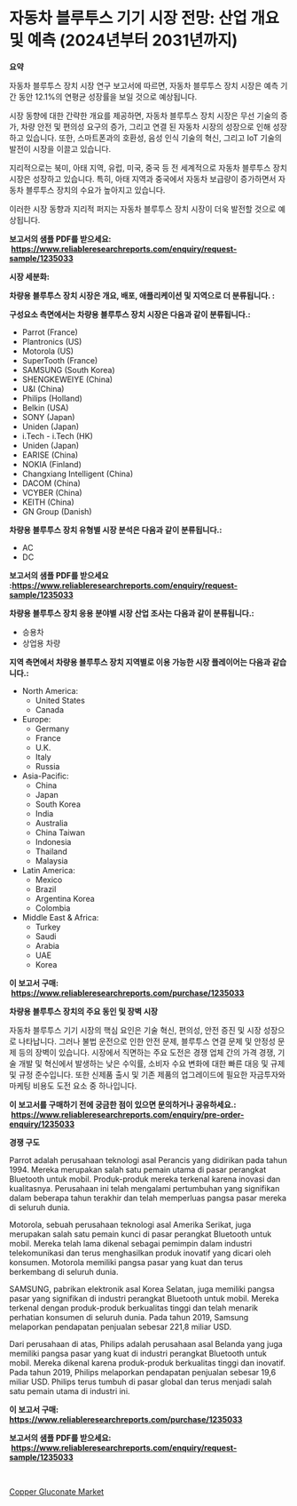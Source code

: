 <p><h1>자동차 블루투스 기기 시장 전망: 산업 개요 및 예측 (2024년부터 2031년까지)</h1></p><p><strong>요약</strong></p>
<p><p>자동차 블루투스 장치 시장 연구 보고서에 따르면, 자동차 블루투스 장치 시장은 예측 기간 동안 12.1%의 연평균 성장률을 보일 것으로 예상됩니다.</p><p>시장 동향에 대한 간략한 개요를 제공하면, 자동차 블루투스 장치 시장은 무선 기술의 증가, 차량 안전 및 편의성 요구의 증가, 그리고 연결 된 자동차 시장의 성장으로 인해 성장하고 있습니다. 또한, 스마트폰과의 호환성, 음성 인식 기술의 혁신, 그리고 IoT 기술의 발전이 시장을 이끌고 있습니다.</p><p>지리적으로는 북미, 아태 지역, 유럽, 미국, 중국 등 전 세계적으로 자동차 블루투스 장치 시장은 성장하고 있습니다. 특히, 아태 지역과 중국에서 자동차 보급량이 증가하면서 자동차 블루투스 장치의 수요가 높아지고 있습니다.</p><p>이러한 시장 동향과 지리적 퍼지는 자동차 블루투스 장치 시장이 더욱 발전할 것으로 예상됩니다.</p></p>
<p><strong>보고서의 샘플 PDF를 받으세요: &nbsp;<a href="https://www.reliableresearchreports.com/enquiry/request-sample/1235033">https://www.reliableresearchreports.com/enquiry/request-sample/1235033</a></strong></p>
<p><strong>시장 세분화:</strong></p>
<p><strong> 차량용 블루투스 장치 시장은 개요, 배포, 애플리케이션 및 지역으로 더 분류됩니다. :</strong></p>
<p><strong>구성요소 측면에서는 차량용 블루투스 장치 시장은 다음과 같이 분류됩니다.:</strong></p>
<p><ul><li>Parrot (France)</li><li>Plantronics (US)</li><li>Motorola (US)</li><li>SuperTooth (France)</li><li>SAMSUNG (South Korea)</li><li>SHENGKEWEIYE (China)</li><li>U&I (China)</li><li>Philips (Holland)</li><li>Belkin (USA)</li><li>SONY (Japan)</li><li>Uniden (Japan)</li><li>i.Tech - i.Tech (HK)</li><li>Uniden (Japan)</li><li>EARISE (China)</li><li>NOKIA (Finland)</li><li>Changxiang Intelligent (China)</li><li>DACOM (China)</li><li>VCYBER (China)</li><li>KEITH (China)</li><li>GN Group (Danish)</li></ul></p>
<p><strong> 차량용 블루투스 장치 유형별 시장 분석은 다음과 같이 분류됩니다.:</strong></p>
<p><ul><li>AC</li><li>DC</li></ul></p>
<p><strong>보고서의 샘플 PDF를 받으세요 :<a href="https://www.reliableresearchreports.com/enquiry/request-sample/1235033">https://www.reliableresearchreports.com/enquiry/request-sample/1235033</a></strong></p>
<p><strong> 차량용 블루투스 장치 응용 분야별 시장 산업 조사는 다음과 같이 분류됩니다.:</strong></p>
<p><ul><li>승용차</li><li>상업용 차량</li></ul></p>
<p><strong>지역 측면에서 차량용 블루투스 장치 지역별로 이용 가능한 시장 플레이어는 다음과 같습니다.:</strong></p>
<p><ul>
    <li>
        North America:
        <ul>
            <li>United States</li>
            <li>Canada</li>
        </ul>
    </li>
    <li>
        Europe:
        <ul>
            <li>Germany</li>
            <li>France</li>
            <li>U.K.</li>
            <li>Italy</li>
            <li>Russia</li>
        </ul>
    </li>
    <li>
        Asia-Pacific:
        <ul>
            <li>China</li>
            <li>Japan</li>
            <li>South Korea</li>
            <li>India</li>
            <li>Australia</li>
            <li>China Taiwan</li>
            <li>Indonesia</li>
            <li>Thailand</li>
            <li>Malaysia</li>
        </ul>
    </li>
    <li>
        Latin America:
        <ul>
            <li>Mexico</li>
            <li>Brazil</li>
            <li>Argentina Korea</li>
            <li>Colombia</li>
        </ul>
    </li>
    <li>
        Middle East & Africa:
        <ul>
            <li>Turkey</li>
            <li>Saudi</li>
            <li>Arabia</li>
            <li>UAE</li>
            <li>Korea</li>
        </ul>
    </li>
    </ul></p>
<p><strong>이 보고서 구매: &nbsp;<a href="https://www.reliableresearchreports.com/purchase/1235033">https://www.reliableresearchreports.com/purchase/1235033</a></strong></p>
<p><strong>차량용 블루투스 장치의 주요 동인 및 장벽 시장</strong></p>
<p><p>자동차 블루투스 기기 시장의 핵심 요인은 기술 혁신, 편의성, 안전 증진 및 시장 성장으로 나타납니다. 그러나 불법 운전으로 인한 안전 문제, 블루투스 연결 문제 및 안정성 문제 등의 장벽이 있습니다. 시장에서 직면하는 주요 도전은 경쟁 업체 간의 가격 경쟁, 기술 개발 및 혁신에서 발생하는 낮은 수익률, 소비자 수요 변화에 대한 빠른 대응 및 규제 및 규정 준수입니다. 또한 신제품 출시 및 기존 제품의 업그레이드에 필요한 자금투자와 마케팅 비용도 도전 요소 중 하나입니다.</p></p>
<p><strong>이 보고서를 구매하기 전에 궁금한 점이 있으면 문의하거나 공유하세요.: &nbsp;<a href="https://www.reliableresearchreports.com/enquiry/pre-order-enquiry/1235033">https://www.reliableresearchreports.com/enquiry/pre-order-enquiry/1235033</a></strong></p>
<p><strong>경쟁 구도</strong></p>
<p><p>Parrot adalah perusahaan teknologi asal Perancis yang didirikan pada tahun 1994. Mereka merupakan salah satu pemain utama di pasar perangkat Bluetooth untuk mobil. Produk-produk mereka terkenal karena inovasi dan kualitasnya. Perusahaan ini telah mengalami pertumbuhan yang signifikan dalam beberapa tahun terakhir dan telah memperluas pangsa pasar mereka di seluruh dunia.</p><p>Motorola, sebuah perusahaan teknologi asal Amerika Serikat, juga merupakan salah satu pemain kunci di pasar perangkat Bluetooth untuk mobil. Mereka telah lama dikenal sebagai pemimpin dalam industri telekomunikasi dan terus menghasilkan produk inovatif yang dicari oleh konsumen. Motorola memiliki pangsa pasar yang kuat dan terus berkembang di seluruh dunia.</p><p>SAMSUNG, pabrikan elektronik asal Korea Selatan, juga memiliki pangsa pasar yang signifikan di industri perangkat Bluetooth untuk mobil. Mereka terkenal dengan produk-produk berkualitas tinggi dan telah menarik perhatian konsumen di seluruh dunia. Pada tahun 2019, Samsung melaporkan pendapatan penjualan sebesar 221,8 miliar USD.</p><p>Dari perusahaan di atas, Philips adalah perusahaan asal Belanda yang juga memiliki pangsa pasar yang kuat di industri perangkat Bluetooth untuk mobil. Mereka dikenal karena produk-produk berkualitas tinggi dan inovatif. Pada tahun 2019, Philips melaporkan pendapatan penjualan sebesar 19,6 miliar USD. Philips terus tumbuh di pasar global dan terus menjadi salah satu pemain utama di industri ini.</p></p>
<p><strong>이 보고서 구매: &nbsp; <a href="https://www.reliableresearchreports.com/purchase/1235033">https://www.reliableresearchreports.com/purchase/1235033</a></strong></p>
<p><strong>보고서의 샘플 PDF를 받으세요: &nbsp;<a href="https://www.reliableresearchreports.com/enquiry/request-sample/1235033">https://www.reliableresearchreports.com/enquiry/request-sample/1235033</a></strong><strong></strong></p>
<p>&nbsp;</p>
<p><p><a href="https://pretty-mail-caf.notion.site/Copper-Gluconate-Market-Size-Growth-Outlook-from-2024-to-2031-projecting-at-Market-s-Trends-Analys-32b90a3934114924b0a50bcfaad0a182">Copper Gluconate Market</a></p></p>